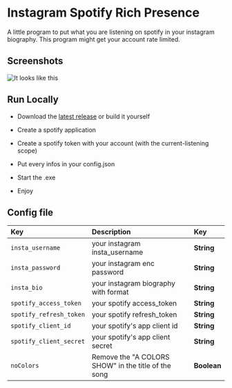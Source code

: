 # Instagram Spotify Rich Presence
A little program to put what you are listening on spotify in your instagram biography.
This program might get your account rate limited.

## Screenshots

![It looks like this](https://media.discordapp.net/attachments/971422905328095255/979073568023408690/Untitled.png)


## Run Locally

- Download the [latest release](https://github.com/Ramokprout/Instagram-Spotify-Rich-Presence/releases/latest) or build it yourself

- Create a spotify application

- Create a spotify token with your account (with the current-listening scope)

- Put every infos in your config.json

- Start the .exe

- Enjoy

## Config file

| Key                    | Description                                          | Key          |
| :--------              | :-------                                             | :----------  |
| `insta_username`       | your instagram insta_username                        | **String**   |
| `insta_password`       | your instagram enc password                          | **String**   |
| `insta_bio`            | your instagram biography with format                 | **String**   |
| `spotify_access_token` | your spotify access_token                            | **String**   |
| `spotify_refresh_token`| your spotify refresh_token                           | **String**   |
| `spotify_client_id`    | your spotify's app client id                         | **String**   |
| `spotify_client_secret`| your spotify's app client secret                     | **String**   |
| `noColors`             | Remove the "A COLORS SHOW" in the title of the song  | **Boolean**  |
